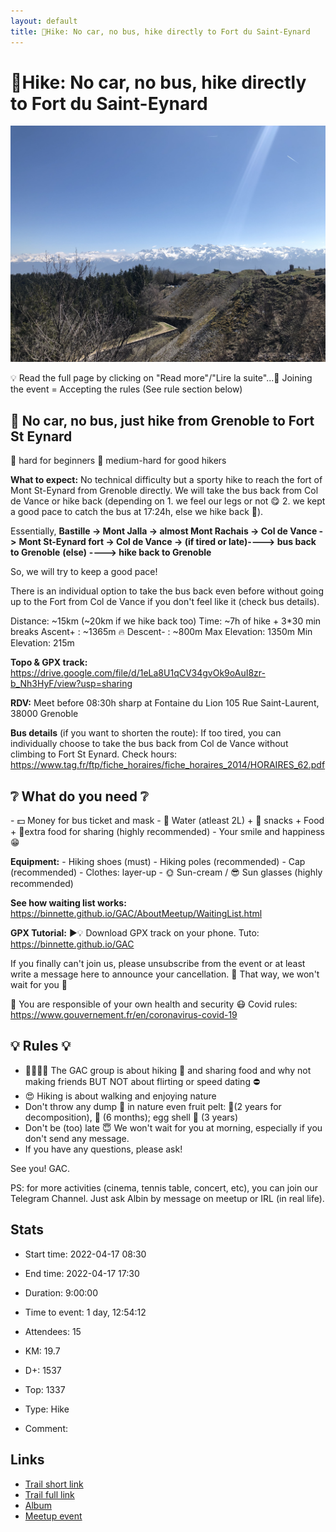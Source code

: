 ```yaml
---
layout: default
title: 🥾Hike: No car, no bus, hike directly to Fort du Saint-Eynard
---
```


# 🥾Hike: No car, no bus, hike directly to Fort du Saint-Eynard

![2022-04-17](/Stats/img/orig/2022-04-17.jpg)

💡 Read the full page by clicking on "Read more"/"Lire la suite"...💜
Joining the event = Accepting the rules (See rule section below)

## 🥾 No car, no bus, just hike from Grenoble to Fort St Eynard
🔴 hard for beginners
🔵 medium-hard for good hikers

**What to expect:**
No technical difficulty but a sporty hike to reach the fort of Mont St-Eynard from Grenoble directly. We will take the bus back from Col de Vance or hike back (depending on 1. we feel our legs or not 😋 2. we kept a good pace to catch the bus at 17:24h, else we hike back 🤩).

Essentially,
**Bastille -> Mont Jalla -> almost Mont Rachais -> Col de Vance ->** **Mont St-Eynard fort -> Col de Vance -> (if tired or late)----> bus back to Grenoble**
**(else)** **\-\-\-\-\> hike back to Grenoble**

So, we will try to keep a good pace!

There is an individual option to take the bus back even before without going up to the Fort from Col de Vance if you don't feel like it (check bus details).

Distance: \~15km (\~20km if we hike back too)
Time: \~7h of hike + 3\*30 min breaks
Ascent+ : \~1365m 🔥
Descent- : \~800m
Max Elevation: 1350m
Min Elevation: 215m

**Topo & GPX track:**
https://drive.google.com/file/d/1eLa8U1qCV34gvOk9oAuI8zr-b_Nh3HyF/view?usp=sharing

**RDV:**
Meet before 08:30h sharp at Fontaine du Lion
105 Rue Saint-Laurent, 38000 Grenoble

**Bus details** (if you want to shorten the route):
If too tired, you can individually choose to take the bus back from Col de Vance without climbing to Fort St Eynard. Check hours: https://www.tag.fr/ftp/fiche_horaires/fiche_horaires_2014/HORAIRES_62.pdf

## ❔ **What do you need** ❔
\- 💵 Money for bus ticket and mask
\- 🧃 Water \(atleast 2L\) \+ 🍫 snacks \+ Food \+ 🤤extra food for sharing \(highly recommended\)
\- Your smile and happiness 😁

**Equipment:**
\- Hiking shoes \(must\)
\- Hiking poles \(recommended\)
\- Cap \(recommended\)
\- Clothes: layer\-up
\- 🌞 Sun\-cream / 😎 Sun glasses \(highly recommended\)

**See how waiting list works:**
https://binnette.github.io/GAC/AboutMeetup/WaitingList.html

**GPX Tutorial:**
▶💡 Download GPX track on your phone. Tuto: https://binnette.github.io/GAC

If you finally can't join us, please unsubscribe from the event or at least write a message here to announce your cancellation. 💜 That way, we won't wait for you 💜

💟 You are responsible of your own health and security
😷 Covid rules: https://www.gouvernement.fr/en/coronavirus-covid-19

## 💡 **Rules** 💡

* 🚶‍♀️🚶‍♂️ The GAC group is about hiking 🥾 and sharing food and why not making friends BUT NOT about flirting or speed dating ⛔
* 😍 Hiking is about walking and enjoying nature
* Don't throw any dump 🚮 in nature even fruit pelt: 🍌(2 years for decomposition), 🍊 (6 months); egg shell 🥚 (3 years)
* Don't be (too) late 😇 We won't wait for you at morning, especially if you don't send any message.
* If you have any questions, please ask!

See you! GAC.

PS: for more activities (cinema, tennis table, concert, etc), you can join our Telegram Channel. Just ask Albin by message on meetup or IRL (in real life).

## Stats

- Start time: 2022-04-17 08:30
- End time: 2022-04-17 17:30
- Duration: 9:00:00
- Time to event: 1 day, 12:54:12
- Attendees: 15

- KM: 19.7
- D+: 1537
- Top: 1337
- Type: Hike
- Comment: 

## Links

- [Trail short link](https://s.42l.fr/VS9tRmOe)
- [Trail full link]()
- [Album](https://binnette.github.io/GacImg2022/2022-04-17-🥾Hike-No-car,-no-bus,-hike-directly-to-Fort-du-Saint-Eynard.html)
- [Meetup event](https://www.meetup.com/grenoble-adventure-club-english-french/events/285296562/)
